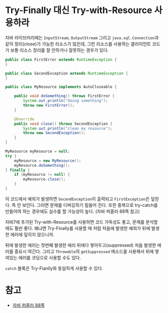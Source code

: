 # Try-Finally 대신 Try-with-Resource 사용하라

자바 라이브러리에는 `InputStream`, `OutputStream` 그리고 `java.sql.Connection`과 같이 정리(close)가 가능한 리소스가 많은데, 그런 리소스를 사용하는 클라이언트 코드가 보통 리소스 정리를 잘 안하거나 잘못하는 경우가 있다.

```java
public class FirstError extends RuntimeException {
}
```

```java
public class SecondException extends RuntimeException {
}
```

```java
public class MyResource implements AutoCloseable {

    public void doSomething() throws FirstError {
        System.out.println("doing something");
        throw new FirstError();
    }

    @Override
    public void close() throws SecondException {
        System.out.println("clean my resource");
        throw new SecondException();
    }
}
```

```java
MyResource myResource = null;
try {
    myResource = new MyResource();
    myResource.doSomething();
} finally {
    if (myResource != null) {
        myResource.close();
    }
}
```

이 코드에서 예외가 발생하면 `SecondException`이 출력되고 `FirstException`은 덮힌다. 즉 안 보인다. 그러면 문제를 디버깅하기 힘들어 진다. 또한 중복으로 try-catch를 만들어여 하는 경우에도 실수를 할 가능성이 높다. (자바 퍼즐러 88쪽 참고)

자바7에 추가된 Try-with-Resource를 사용하면 코드 가독성도 좋고, 문제를 분석할 때도 훨씬 좋다. 왜냐면 Try-Finally를 사용할 때 처럼 처음에 발생한 예외가 뒤에 발생한 에러에 덮히지 않으니까.

뒤에 발생한 에러는 첫번째 발생한 에러 뒤에다 쌓아두고(suppressed) 처음 발생한 에러를 중요시 여긴다. 그리고 `Throwable`의 `getSuppressed` 메소드를 사용해서 뒤에 쌓여있는 에러를 코딩으로 사용할 수도 있다.

`catch` 블록은 Try-Fianlly와 동일하게 사용할 수 있다.

# 참고
* [자바 퍼즐러 88쪽](https://stackoverflow.com/questions/48449093/what-is-wrong-with-this-java-puzzlers-piece-of-code)

